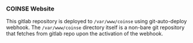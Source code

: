 ### COINSE Website

This gitlab repository is deployed to `/var/www/coinse` using git-auto-deploy webhook. The `/var/www/coinse` directory itself is a non-bare git repository that fetches from gitlab repo upon the activation of the webhook.
